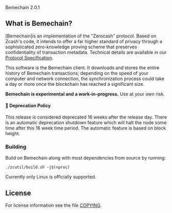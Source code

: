 Bemechain 2.0.1

What is Bemechain?
--------------

[Bemechain]is an implementation of the "Zerocash" protocol.
Based on Zcash's code, it intends to offer a far higher standard of privacy
through a sophisticated zero-knowledge proving scheme that preserves
confidentiality of transaction metadata. Technical details are available
in our [Protocol Specification](https://github.com/zcash/zips/raw/master/protocol/protocol.pdf).

This software is the Bemechain client. It downloads and stores the entire history
of Bemechain transactions; depending on the speed of your computer and network
connection, the synchronization process could take a day or more once the
blockchain has reached a significant size.


**Bemechain is experimental and a work-in-progress.** Use at your own risk.

####  :ledger: Deprecation Policy

This release is considered deprecated 16 weeks after the release day. There
is an automatic deprecation shutdown feature which will halt the node some
time after this 16 week time period. The automatic feature is based on block
height.

### Building

Build on Bemechain along with most dependencies from source by running:

```
./zcutil/build.sh -j$(nproc)
```

Currently only Linux is officially supported.

License
-------

For license information see the file [COPYING](COPYING).
